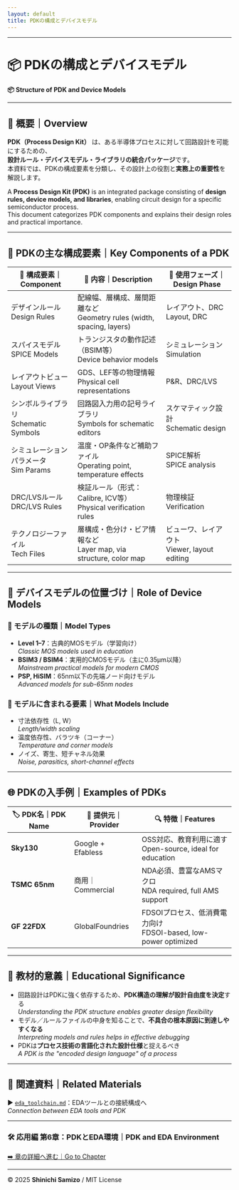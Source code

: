 ```yaml
---
layout: default
title: PDKの構成とデバイスモデル
---
```


---

# 📦 PDKの構成とデバイスモデル  
**📦 Structure of PDK and Device Models**

---

## 📘 概要｜Overview

**PDK（Process Design Kit）** は、ある半導体プロセスに対して回路設計を可能にするための、  
**設計ルール・デバイスモデル・ライブラリの統合パッケージ**です。  
本資料では、PDKの構成要素を分類し、その設計上の役割と**実務上の重要性**を解説します。

A **Process Design Kit (PDK)** is an integrated package consisting of **design rules, device models, and libraries**, enabling circuit design for a specific semiconductor process.  
This document categorizes PDK components and explains their design roles and practical importance.

---

## 🧱 PDKの主な構成要素｜Key Components of a PDK

| 🧩 **構成要素｜Component** | 📘 **内容｜Description** | 🔧 **使用フェーズ｜Design Phase** |
|--------------------------|--------------------------|-------------------------------|
| デザインルール<br>Design Rules | 配線幅、層構成、層間距離など<br>Geometry rules (width, spacing, layers) | レイアウト、DRC<br>Layout, DRC |
| スパイスモデル<br>SPICE Models | トランジスタの動作記述（BSIM等）<br>Device behavior models | シミュレーション<br>Simulation |
| レイアウトビュー<br>Layout Views | GDS、LEF等の物理情報<br>Physical cell representations | P&R、DRC/LVS |
| シンボルライブラリ<br>Schematic Symbols | 回路図入力用の記号ライブラリ<br>Symbols for schematic editors | スケマティック設計<br>Schematic design |
| シミュレーションパラメータ<br>Sim Params | 温度・OP条件など補助ファイル<br>Operating point, temperature effects | SPICE解析<br>SPICE analysis |
| DRC/LVSルール<br>DRC/LVS Rules | 検証ルール（形式：Calibre, ICV等）<br>Physical verification rules | 物理検証<br>Verification |
| テクノロジーファイル<br>Tech Files | 層構成・色分け・ビア情報など<br>Layer map, via structure, color map | ビューワ、レイアウト<br>Viewer, layout editing |

---

## 🧪 デバイスモデルの位置づけ｜Role of Device Models

### 🧩 モデルの種類｜Model Types

- **Level 1–7**：古典的MOSモデル（学習向け）  
  *Classic MOS models used in education*
- **BSIM3 / BSIM4**：実用的CMOSモデル（主に0.35μm以降）  
  *Mainstream practical models for modern CMOS*
- **PSP, HiSIM**：65nm以下の先端ノード向けモデル  
  *Advanced models for sub-65nm nodes*

### 📐 モデルに含まれる要素｜What Models Include

- 寸法依存性（L, W）<br>*Length/width scaling*
- 温度依存性、バラツキ（コーナー）<br>*Temperature and corner models*
- ノイズ、寄生、短チャネル効果<br>*Noise, parasitics, short-channel effects*

---

## 🌐 PDKの入手例｜Examples of PDKs

| 🏷️ **PDK名｜PDK Name** | 🏢 **提供元｜Provider** | 🔍 **特徴｜Features** |
|------------------|------------------------|--------------------------|
| **Sky130** | Google + Efabless | OSS対応、教育利用に適す<br>Open-source, ideal for education |
| **TSMC 65nm** | 商用｜Commercial | NDA必須、豊富なAMSマクロ<br>NDA required, full AMS support |
| **GF 22FDX** | GlobalFoundries | FDSOIプロセス、低消費電力向け<br>FDSOI-based, low-power optimized |

---

## 🧰 教材的意義｜Educational Significance

- 回路設計はPDKに強く依存するため、**PDK構造の理解が設計自由度を決定**する  
  *Understanding the PDK structure enables greater design flexibility*
- モデル／ルールファイルの中身を知ることで、**不具合の根本原因に到達しやすくなる**  
  *Interpreting models and rules helps in effective debugging*
- PDKは**プロセス技術の言語化された設計仕様**と捉えるべき  
  *A PDK is the "encoded design language" of a process*

---

## 🔗 関連資料｜Related Materials

▶️ [`eda_toolchain.md`](./eda_toolchain.md)：EDAツールとの接続構成へ  
*Connection between EDA tools and PDK*

---

### 🛠️ 応用編 第6章：PDKとEDA環境｜PDK and EDA Environment  
[➡️ 章の詳細へ進む｜Go to Chapter](./README.md)

---

© 2025 **Shinichi Samizo** / MIT License
